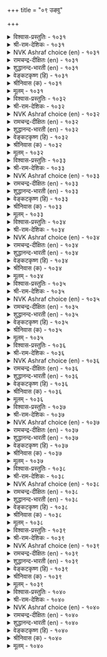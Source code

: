 +++
title = "०९ उऴवु"

+++


<details><summary>विश्वास-प्रस्तुतिः - १०३१</summary>

सुऴण्ड्रुम्एर्प् पिन्नदु उलगम् अदनाल्  
उऴन्दुम् उऴवे तलै।       १०३१
</details>

<details><summary>श्री-राम-देशिकः - १०३१</summary>

अधिकारः १०४. कृषिकर्म  
नानाकर्मकरो लोकः कृषिमात्रेण जीवति ।  
अतः क्लेशकरं चापि कृषिकर्म प्रशस्यते ॥ १०३१॥
</details>

<details><summary>NVK Ashraf choice (en) - १०३१</summary>

१०३१
Wherever it whirls, the world must follow the farmer.
Thus despite hardships, farming is the best. *
(Satguru Subramuniyaswami)
</details>

<details><summary>रामचन्द्र-दीक्षितः (en) - १०३१</summary>

1031 cuḻaṉṟumērp piṉṉatu ulakam ataṉāl  
uḻaṉṟum uḻavē talai.

1031\. After vain wanderings in search of callings the world returned to the plough.  
</details>

<details><summary>शुद्धानन्द-भारती (en) - १०३१</summary>

1\. சுழன்றும்ஏர்ப் பின்னது உலகம் அதனால்  
உழந்தும் உழவே தலை.  
Farming though hard is foremost trade  
Men ply at will but ploughmen lead.        1031  
</details>

<details><summary>वेङ्कटकृष्ण (हि) - १०३१</summary>

1031
कृषि-अधीन ही जग रहा, रह अन्यों में घुर्ण ।  
सो कृषि सबसे श्रेष्ठ है, यद्यपि है श्रमपूर्ण ॥
</details>

<details><summary>श्रीनिवास (क) - १०३१</summary>

1031. लोकद जनरु हलवु उद्योगगळल्लि ऎष्टे सुत्ताडिदरू अदु नेगिल दुडिमॆगॆ हिन्द निल्लुवन्थरु; अद्दरिन्द
ऎष्टे श्रमविद्दरू उळुव दुडिमॆये मेलादुदु.

</details>

<details><summary>मूलम् - १०३१</summary>

सुऴण्ड्रुम्एर्प् पिन्नदु उलगम् अदनाल्  
उऴन्दुम् उऴवे तलै।       १०३१
</details>

<details><summary>विश्वास-प्रस्तुतिः - १०३२</summary>

उऴुवार् उलगत्तार्क्कु आणिअह् ताट्रादु  
ऎऴुवारै ऎल्लाम् पॊऱुत्तु।      १०३२
</details>

<details><summary>श्री-राम-देशिकः - १०३२</summary>

अन्यकर्मकराणं च समेषां जीवधारणात् ।  
जनानां कर्षकाः सर्वे तिष्ठन्त्यक्षाणिवद् भुवि ॥ १०३२॥
</details>

<details><summary>NVK Ashraf choice (en) - १०३२</summary>

१०३२
Farmers are the linchpin of the world
For they support all others who cannot till. *
(S. Maharajan)
</details>

<details><summary>रामचन्द्र-दीक्षितः (en) - १०३२</summary>

1032 uḻuvār ulakattārkku āṇiaḵtu āṟṟātu  
eḻuvārai ellām poṟuttu.

1032\. Husbandmen are the sheet-anchor of the world for on them depend lives of others.  
</details>

<details><summary>शुद्धानन्द-भारती (en) - १०३२</summary>

2\. உழுவார் உலகத்தார்க்கு ஆணிஅஃதாற்றாது  
எழுவாரை எல்லாம் பொறுத்து.  
Tillers are linch-pin of mankind  
Bearing the rest who cannot tend.        1032  
</details>

<details><summary>वेङ्कटकृष्ण (हि) - १०३२</summary>

1032
जो कृषि की क्षमता बिना, करते धंधे अन्य ।  
कृषक सभी को वहन कर, जगत-धुरी सम गण्य ॥
</details>

<details><summary>श्रीनिवास (क) - १०३२</summary>

1032. हॊलद दण्डिमॆयुळिदु बेरॆ कॆलसगळन्नु माडुव ऎल्लर भारवन्नु उळुववनु हॊरुवुदरिन्द, नेगिल
योगियु, लोक रथद अच्चिन मॊळॆयन्तॆ इद्दानॆ.

</details>

<details><summary>मूलम् - १०३२</summary>

उऴुवार् उलगत्तार्क्कु आणिअह् ताट्रादु  
ऎऴुवारै ऎल्लाम् पॊऱुत्तु।      १०३२
</details>

<details><summary>विश्वास-प्रस्तुतिः - १०३३</summary>

उऴुदुण्डु वाऴ्वारे वाऴ्वार्मऱ्ऱॆल्लाम्  
तॊऴुदुण्डु पिन्सॆल् पवर्।       १०३३
</details>

<details><summary>श्री-राम-देशिकः - १०३३</summary>

जीवतां कृषिकार्येण भवेदुत्तमजीवनम् ।  
परान् संस्तुत्य जीवन्तः परे सर्वे पराश्रयाः ॥ १०३३॥
</details>

<details><summary>NVK Ashraf choice (en) - १०३३</summary>

१०३३
They only live who live by the plough.
The rest must stoop and trail behind. *
(P.S. Sundaram), (N.V.K. Ashraf)
</details>

<details><summary>रामचन्द्र-दीक्षितः (en) - १०३३</summary>

1033 uḻutuṇṭu vāḻvārē vāḻvārmaṟṟu ellām  
toḻutuṇṭu piṉcel pavar.

1033\. Only the husbandmen live; all others subsist on their toil.  
</details>

<details><summary>शुद्धानन्द-भारती (en) - १०३३</summary>

3\. உழுதுண்டு வாழ்வாரே வாழ்வார்மற் றெல்லாம்  
தொழுதுண்டு பின்செல் பவர்.  
They live who live to plough and eat  
The rest behind them bow and eat.        1033  
</details>

<details><summary>वेङ्कटकृष्ण (हि) - १०३३</summary>

1033
जो जीवित हैं हल चला, उनका जीवन धन्य ।  
झुक कर खा पी कर चलें, उनके पीचे अन्य ॥
</details>

<details><summary>श्रीनिवास (क) - १०३३</summary>

1033. भूमियन्नु उत्तु, पररिगॆ उणवित्तु तावू उण्टु सुखिसुवरैतरे बाळिन सुखक्कॆ पालुदाररु; उळिदवरॆल्ल
पराश्रयदल्लि बाळुनडसुववरु.

</details>

<details><summary>मूलम् - १०३३</summary>

उऴुदुण्डु वाऴ्वारे वाऴ्वार्मऱ्ऱॆल्लाम्  
तॊऴुदुण्डु पिन्सॆल् पवर्।       १०३३
</details>

<details><summary>विश्वास-प्रस्तुतिः - १०३४</summary>

पलगुडै नीऴलुम् तङ्गुडैक्कीऴ्क् काण्बर्  
अलगुडै नीऴ लवर्।       १०३४
</details>

<details><summary>श्री-राम-देशिकः - १०३४</summary>

धान्यसम्पत्समृद्धाश्च दयावन्तः कृषीवलाः ।  
अन्यराज्ञां भुवं स्वीयराजाधीनं वितन्वते ॥ १०३४॥
</details>

<details><summary>NVK Ashraf choice (en) - १०३४</summary>

१०३४
The reign of many kingdoms comes under
The reign of those with abundant grain. *
(P.S. Sundaram), (K. Kannan)
</details>

<details><summary>रामचन्द्र-दीक्षितः (en) - १०३४</summary>

1034 palakuṭai nīḻalum tamkuṭaikkīḻk kāṇpar  
alakuṭai nīḻa lavar.

1034\. It is the husbandmen that bring the might of the kings under the sway of their own sovereign.  
</details>

<details><summary>शुद्धानन्द-भारती (en) - १०३४</summary>

4\. பலகுடை நீழலும் தங்குடைக்கீழ்க் காண்பர்  
அலகுடை நீழ லவர்.  
Who have the shade of cornful crest  
Under their umbra umbrellas rest.        1034  
</details>

<details><summary>वेङ्कटकृष्ण (हि) - १०३४</summary>

1034
निज नृप छत्रच्छाँह में, कई छत्रपति शान ।  
छाया में पल धान की, लाते सौम्य किसान ॥
</details>

<details><summary>श्रीनिवास (क) - १०३४</summary>

1034. धान्यद बॆळॆय तम्पिन छत्रद नॆरळल्लि बाळुववरु हलवु अरसर छत्रद नॆरळन्नु तम्म अरसन
छत्रदडियल्ले काणुवरु.

</details>

<details><summary>मूलम् - १०३४</summary>

पलगुडै नीऴलुम् तङ्गुडैक्कीऴ्क् काण्बर्  
अलगुडै नीऴ लवर्।       १०३४
</details>

<details><summary>विश्वास-प्रस्तुतिः - १०३५</summary>

इरवार् इरप्पार्क्कॊण्ड्रु ईवर् करवादु  
कैसॆय्दूण् मालै यवर्।      १०३५
</details>

<details><summary>श्री-राम-देशिकः - १०३५</summary>

कृषिं करेण संवर्ध्य भुञ्जानास्ते कृषिवलाः ।  
न याचन्ते परान्, किन्तु यच्छन्त्यल्पमथार्थिनाम् ॥ १०३५॥
</details>

<details><summary>NVK Ashraf choice (en) - १०३५</summary>

१०३५
Those who eat what their hands produce
Neither beg nor refuse a beggar.
(P.S. Sundaram)
</details>

<details><summary>रामचन्द्र-दीक्षितः (en) - १०३५</summary>

1035 iravār irappārkkoṉṟu īvar karavātu  
kaiceytūṇ mālai yavar.

1035\. A toiling peasant never begs but gives.  
</details>

<details><summary>शुद्धानन्द-भारती (en) - १०३५</summary>

5\. இரவார் இரப்பார்க்கொன்று ஈவர் கரவாது  
கைசெய்தூண் மாலை யவர்.  
Who till and eat, beg not; nought hide  
But give to those who are in need.        1035  
</details>

<details><summary>वेङ्कटकृष्ण (हि) - १०३५</summary>

1035
निज कर से हल जोत कर, खाना जिन्हें स्वभाव ।  
माँगें नहिं, जो माँगता, देंगे बिना दुराव ॥
</details>

<details><summary>श्रीनिवास (क) - १०३५</summary>

1035. कैयारॆ श्रमपट्टु कॆलसमाडि उण्णुव गुणवुळ्ळवरु पररल्लि बेडुवुदिल्ल; तम्म बळि बेडलु बन्दवरिगॆ
वञ्चनॆयिल्लदॆ कॊडुवरु.

</details>

<details><summary>मूलम् - १०३५</summary>

इरवार् इरप्पार्क्कॊण्ड्रु ईवर् करवादु  
कैसॆय्दूण् मालै यवर्।      १०३५
</details>

<details><summary>विश्वास-प्रस्तुतिः - १०३६</summary>

उऴविनार् कैम्मडङ्गिन् इल्लै विऴैवदूउम्  
विट्टेम्ऎन् पार्क्कुम् निलै।      १०३६
</details>

<details><summary>श्री-राम-देशिकः - १०३६</summary>

कृषिवालानां हस्तास्तु कृषिहीनो भवेद्यदि ।  
विरक्तानां यतीनां च जीवनं दुर्लभं तदा ॥ १०३६॥
</details>

<details><summary>NVK Ashraf choice (en) - १०३६</summary>

१०३६
Even the desire-free hermits will lose their state
If ploughmen fold their hands. *
(P.S. Sundaram), (K. Krishnaswamy & Vijaya Ramkumar)
</details>

<details><summary>रामचन्द्र-दीक्षितः (en) - १०३६</summary>

1036 uḻaviṉār kaimmaṭaṅkiṉ illai viḻaivatūum  
viṭṭēmeṉ pārkkum nilai.

1036\. Even the anchorite ceases from penance if husbandmen sit with their hands folded.  
</details>

<details><summary>शुद्धानन्द-भारती (en) - १०३६</summary>

6\. உழவினார் கைம்மடங்கின் இல்லை விழைவதூஉம்  
விட்டேம்என் பார்க்கும் நிலை.  
Should ploughmen sit folding their hands  
Desire-free monks too suffer wants.        1036  
</details>

<details><summary>वेङ्कटकृष्ण (हि) - १०३६</summary>

1036
हाथ खिँचा यदि कृषक का, उनकी भी नहिं टेक ।  
जो ऐसे कहते रहे ‘हम हैं निस्पृह एक’ ॥
</details>

<details><summary>श्रीनिवास (क) - १०३६</summary>

1036. उळुववरु कॆलस माडुवुदन्नु निल्लिसिदरॆ, आशॆगळन्नॆल्ल तोरदिद्देवॆ ऎन्नुव सन्यासिगळिगू बाळिनल्लि नॆलॆ
इल्लवागुत्तदॆ.

</details>

<details><summary>मूलम् - १०३६</summary>

उऴविनार् कैम्मडङ्गिन् इल्लै विऴैवदूउम्  
विट्टेम्ऎन् पार्क्कुम् निलै।      १०३६
</details>

<details><summary>विश्वास-प्रस्तुतिः - १०३७</summary>

तॊडिप्पुऴुदि कह्सा उणक्किन् पिडित्तॆरुवुम्  
वेण्डादु सालप् पडुम्।      १०३७
</details>

<details><summary>श्री-राम-देशिकः - १०३७</summary>

कृष्टं पादांशतः शुष्कं कृत्वा बीजस्य पातनात् ।  
दोहदं मुष्टिमात्रं च विना भूः स्यात् फलप्रदा ॥ १०३७॥
</details>

<details><summary>NVK Ashraf choice (en) - १०३७</summary>

१०३७
If ploughed and dried to quarter its size,
The soil yields plenty sans even handful manure. *
(J. Narayanaswamy), (M.S. Poornalingam Pillai)
</details>

<details><summary>रामचन्द्र-दीक्षितः (en) - १०३७</summary>

1037 toṭippuḻuti kaḵcā uṇakkiṉ piṭitteruvum  
vēṇṭātu cālap paṭum.

1037\. Let the land be allowed to dry with dust. Even a handful of manure is not needed for a good harvest.  
</details>

<details><summary>शुद्धानन्द-भारती (en) - १०३७</summary>

7\. தொடிப்புழுதி கஃசா உணக்கின் பிடித்தெருவும்  
வேண்டாது சாலப் படும்.  
Moulds dried to quarter-dust ensure  
Rich crops without handful manure.        1037  
</details>

<details><summary>वेङ्कटकृष्ण (हि) - १०३७</summary>

1037
एक सेर की सूख यदि, पाव सेर हो धूल ।  
मुट्‍ठी भर भी खाद बिन, होगी फ़सल अतूल ॥
</details>

<details><summary>श्रीनिवास (क) - १०३७</summary>

1037. ऒन्दु बॊगसॆ मण्णु कालु बॊगसॆयागुवन्तॆ चॆन्नागि उत्तुकायलु (ऒणगलु) बिट्टरॆ, ऒन्दु हिडि
गॊब्बरवू इल्लदॆ पैरु हुलुसागि बॆळॆयुत्तदॆ.

</details>

<details><summary>मूलम् - १०३७</summary>

तॊडिप्पुऴुदि कह्सा उणक्किन् पिडित्तॆरुवुम्  
वेण्डादु सालप् पडुम्।      १०३७
</details>

<details><summary>विश्वास-प्रस्तुतिः - १०३८</summary>

एरिनुम् नण्ड्राल् ऎरुविडुदल् कट्टबिन्  
नीरिनुम् नण्ड्रदन् काप्पु।      १०३८
</details>

<details><summary>श्री-राम-देशिकः - १०३८</summary>

कर्षणाद् दोहदं श्रेष्ठं द्वयं कृत्वा ततस्तृणम् ।  
निष्कास्य रक्षणाद्भूमेः न मुख्यं जलसेचनम् ॥ १०३८॥
</details>

<details><summary>NVK Ashraf choice (en) - १०३८</summary>

१०३८
Manuring is crucial than ploughing. After weeding,
Protection is crucial than watering. *
(W.H. Drew and J. Lazarus)
</details>

<details><summary>रामचन्द्र-दीक्षितः (en) - १०३८</summary>

1038 ēriṉum naṉṟāl eruiṭutal kaṭṭapiṉ  
nīriṉum naṉṟataṉ kāppu.

1038\. After weeding, let the land be guarded, for more important than water is the protection of crops.  
</details>

<details><summary>शुद्धानन्द-भारती (en) - १०३८</summary>

8\. ஏரினும் நன்றால் எருஇடுதல் கட்டபின்  
நீரினும் நன்றதன் காப்பு.  
Better manure than plough; then weed;  
Than irrigating, better guard.        1038  
</details>

<details><summary>वेङ्कटकृष्ण (हि) - १०३८</summary>

1038
खेत जोतने से अधिक, खाद डालना श्रेष्ठ ।  
बाद निराकर सींचना, फिर भी रक्षण श्रेष्ठ ॥
</details>

<details><summary>श्रीनिवास (क) - १०३८</summary>

1038. नेगिलिनिन्द उळुवुदक्किन्त, भूमिगॆ सार नीडुवुदु ऒळ्लॆयुदु; कळॆयन्नु तॆगॆद मेलॆ, नीरु
हायिसुवुदक्किन्त (बॆळॆय) कावलु कायुवुदु मेलु.

</details>

<details><summary>मूलम् - १०३८</summary>

एरिनुम् नण्ड्राल् ऎरुविडुदल् कट्टबिन्  
नीरिनुम् नण्ड्रदन् काप्पु।      १०३८
</details>

<details><summary>विश्वास-प्रस्तुतिः - १०३९</summary>

सॆल्लान् किऴवन् इरुप्पिन् निलम्बुलन्दु  
इल्लाळिन् ऊडि विडुम्।      १०३९
</details>

<details><summary>श्री-राम-देशिकः - १०३९</summary>

केदारमनिशं गत्वा स्वामी यदि न पश्यति ।  
भूमिरप्रीतिपत्नीव विरक्ता तं परित्यजेत् ॥ १०३९॥
</details>

<details><summary>NVK Ashraf choice (en) - १०३९</summary>

१०३९
If the landlord neglects his field visits,
The angry land will sulk like a neglected wife. *
(Satguru Subramuniyaswami)
</details>

<details><summary>रामचन्द्र-दीक्षितः (en) - १०३९</summary>

1039 cellāṉ kiḻavaṉ iruppiṉ nilampulantu  
illāḷiṉ ūṭi viṭum.

1039\. The land neglected by its owner puts on the appearance of a sulky woman abandoned by her lord.  
</details>

<details><summary>शुद्धानन्द-भारती (en) - १०३९</summary>

9\. செல்லான் கிழவன் இருப்பின் நிலம்புலந்து  
இல்லாளின் ஊடி விடும்.  
If landsmen sit sans moving about  
The field like wife will sulk and pout.        1039  
</details>

<details><summary>वेङ्कटकृष्ण (हि) - १०३९</summary>

1039
चल कर यदि देखे नहीं, मालिक दे कर ध्यान ।  
गृहिणी जैसी रूठ कर, भूमि करेगी मान ॥
</details>

<details><summary>श्रीनिवास (क) - १०३९</summary>

1039. नॆलदॊडॆयनादवनु तन्न नॆलवन्नु सरियागि नोडिकॊळ्ळदिद्दल्लि, कुपितळाद कॆण्डतियन्तॆ, अवनल्लि आ
नॆलवु असहकारवन्नु तोरुत्तदॆ.

</details>

<details><summary>मूलम् - १०३९</summary>

सॆल्लान् किऴवन् इरुप्पिन् निलम्बुलन्दु  
इल्लाळिन् ऊडि विडुम्।      १०३९
</details>

<details><summary>विश्वास-प्रस्तुतिः - १०४०</summary>

इलमॆण्ड्रु असैइ इरुप्पारैक् काणिन्  
निलमॆन्नुम् नल्लाळ् नगुम्।      १०४०
</details>

<details><summary>श्री-राम-देशिकः - १०४०</summary>

''दरिद्रा वयम्''इत्युक्त्वा कृषिकर्मपराङ्मुखान् ।  
तान् समीक्ष्याथ भूदेवो हसेदज्ञानसंयुतान् ॥ १०४०॥
</details>

<details><summary>NVK Ashraf choice (en) - १०४०</summary>

१०४०
Mother Earth laughs at the sight of those
Who remain idle pleading poverty. *
(W.H. Drew and J. Lazarus)
</details>

<details><summary>रामचन्द्र-दीक्षितः (en) - १०४०</summary>

1040 ilameṉṟu acaii ippāraik kāṇiṉ  
nilameṉṉum nallāḷ nakum.

1040\. Mother earth laughs in scorn at those who plead poverty  
</details>

<details><summary>शुद्धानन्द-भारती (en) - १०४०</summary>

10\. இலமென்று அசைஇ இருப்பாரைக் காணின்  
நிலமென்னும் நல்லாள் நகும்.  
Fair good earth will laugh to see  
Idlers pleading poverty.        1040  
</details>

<details><summary>वेङ्कटकृष्ण (हि) - १०४०</summary>

1040
‘हम दरिद्र हैं’ यों करे, सुस्ती में आलाप ।  
भूमि रूप देवी उसे, देख हँसेगी आप ॥
</details>

<details><summary>श्रीनिवास (क) - १०४०</summary>

1040. तम्मल्लि एनू इल्लवॆन्दु दारिद्र्यवन्नु तोरिसुत्त आलस्यदिन्द कालहरण माडुववनन्नु कण्डु बॆडगिन
नॆलवण्णु (तिरस्कारदिन्द) नगुत्ताळॆ.
</details>

<details><summary>मूलम् - १०४०</summary>

इलमॆण्ड्रु असैइ इरुप्पारैक् काणिन्  
निलमॆन्नुम् नल्लाळ् नगुम्।      १०४०
</details>

